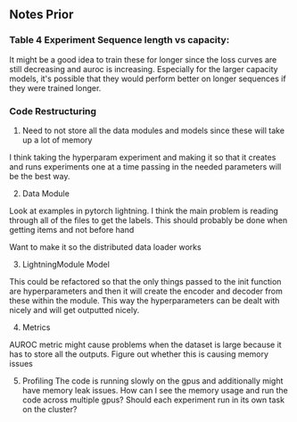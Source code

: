## Notes Prior

### Table 4 Experiment Sequence length vs capacity:

It might be a good idea to train these for longer since the loss curves are still decreasing and auroc is increasing. Especially for the larger capacity models, it's possible that they would perform better on longer sequences if they were trained longer.

### Code Restructuring

1. Need to not store all the data modules and models since these will take up a lot of memory

I think taking the hyperparam experiment and making it so that it creates and runs experiments one at a time passing in the needed parameters will be the best way.

2. Data Module 

Look at examples in pytorch lightning. I think the main problem is reading through all of the files to get the labels. This should probably be done when getting items and not before hand 

Want to make it so the distributed data loader works

3. LightningModule Model 

This could be refactored so that the only things passed to the init function are hyperparameters and then it will create the encoder and decoder from these within the module. This way the hyperparameters can be dealt with nicely and will get outputted nicely.

4. Metrics

AUROC metric might cause problems when the dataset is large because it has to store all the outputs. Figure out whether this is causing memory issues

5. Profiling
The code is running slowly on the gpus and additionally might have memory leak issues. How can I see the memory usage and run the code across multiple gpus? Should each experiment run in its own task on the cluster?